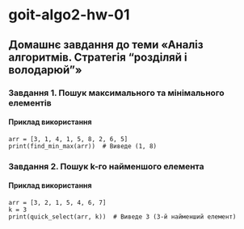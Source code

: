 # goit-algo2-hw-01

## Домашнє завдання до теми «Аналіз алгоритмів. Стратегія “розділяй і володарюй”»

### Завдання 1. Пошук максимального та мінімального елементів

#### Приклад використання
```
arr = [3, 1, 4, 1, 5, 8, 2, 6, 5]
print(find_min_max(arr))  # Виведе (1, 8)
```

### Завдання 2. Пошук k-го найменшого елемента

#### Приклад використання
```
arr = [3, 2, 1, 5, 4, 6, 7]
k = 3
print(quick_select(arr, k))  # Виведе 3 (3-й найменший елемент)
```
